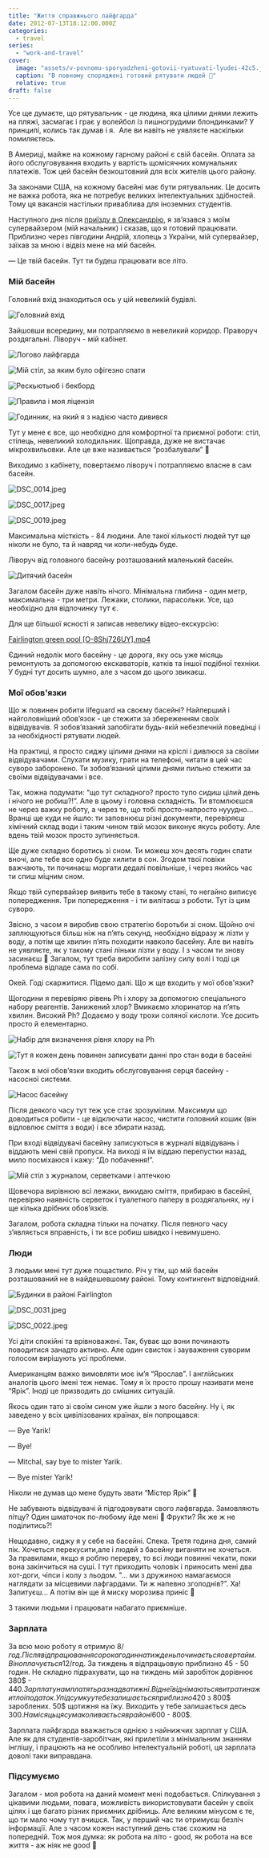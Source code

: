 ```yaml
---
title: "Життя справжнього лайфгарда"
date: 2012-07-13T18:12:00.000Z
categories:
  - travel
series:
  - "work-and-travel"
cover:
  image: "assets/v-povnomu-sporyadzheni-gotovii-ryatuvati-lyudei-42c5.jpg"
  caption: "В повному споряджені готовий рятувати людей 🙂"
  relative: true
draft: false
---
```


Усе ще думаєте, що рятувальник - це людина, яка цілими днями лежить на пляжі, засмагає і грає у волейбол із пишногрудими блондинками? У принципі, колись так думав і я.  Але ви навіть не уявляєте наскільки помиляєтесь.

В Америці, майже на кожному гарному районі є свій басейн. Оплата за його обслуговування входить у вартість щомісячних комунальних платежів. Тож цей басейн безкоштовний для всіх жителів цього району.

За законами США, на кожному басейні має бути рятувальник. Це досить не важка робота, яка не потребує великих інтелектуальних здібностей. Тому ця вакансія настільки приваблива для іноземних студентів.

Наступного дня після [приїзду в Олександрію](/posts/pereizd-do-aleksandrii), я зв’язався з моїм супервайзером (мій начальник) і сказав, що я готовий працювати. Приблизно через півгодини Андрій, хлопець з України, мій супервайзер, заїхав за мною і відвіз мене на мій басейн.

— Це твій басейн. Тут ти будеш працювати все літо.

### Мій басейн

Головний вхід знаходиться ось у цій невеликій будівлі.

![Головний вхід](assets/golovnii-vhid-f656.jpg "Головний вхід")

Зайшовши всередину, ми потрапляємо в невеликий коридор. Праворуч роздягальні. Ліворуч - мій кабінет.

![Логово лайфгарда](assets/logovo-laifgarda-34fc.jpg "Логово лайфгарда")

![Мій стіл, за яким було офігезно спати](assets/mii-stil-za-yakim-bulo-ofigezno-spati-cf1d.jpg "Мій стіл, за яким було офігезно спати")

![Рескьютьюб і бекборд](assets/reskyutyub-i-bekbord-0513.jpg "Рескьютьюб і бекборд")

![Правила і моя ліцензія](assets/pravila-i-moya-litsenziya-e5b7.jpg "Правила і моя ліцензія")

![Годинник, на який я з надією часто дивився](assets/godinnik-na-yakii-ya-z-nadiieyu-chasto-divivsya-8755.jpg "Годинник, на який я з надією часто дивився")

Тут у мене є все, що необхідно для комфортної та приємної роботи: стіл, стілець, невеликий холодильник. Щоправда, дуже не вистачає мікрохвильовки. Але це вже називається “розбалували” 🙂

Виходимо з кабінету, повертаємо ліворуч і потрапляємо власне в сам басейн.

![DSC_0014.jpeg](assets/dsc-0014-3efa.jpg)

![DSC_0017.jpeg](assets/dsc-0017-f747.jpg)

![DSC_0019.jpeg](assets/dsc-0019-b361.jpg)

Максимальна місткість - 84 людини. Але такої кількості людей тут ще ніколи не було, та й навряд чи коли-небудь буде.

Ліворуч від головного басейну розташований маленький басейн.

![Дитячий басейн](assets/dityachii-basein-eddf.jpg "Дитячий басейн")

Загалом басейн дуже навіть нічого. Мінімальна глибина - один метр, максимальна - три метри. Лежаки, столики, парасольки. Усе, що необхідно для відпочинку тут є.

Для ще більшої ясності я записав невелику відео-екскурсію:

[Fairlington green pool [O-8Shj726UY].mp4](https://res.craft.do/user/full/b5a256f3-51ff-c8e5-10fe-9343b6a0451d/doc/C39A756C-BFDC-4DE7-B77D-704E96399FCE/7FA24474-82B2-41C4-AA1B-1792FFFE41A7_2/RhnYWDN7ysuz0R58v3zLkvM5OXQkr6fYhn6VdjmAqQoz/Fairlington%20green%20pool%20O-8Shj726UY.mp4)

Єдиний недолік мого басейну - це дорога, яку ось уже місяць ремонтують за допомогою екскаваторів, катків та іншої подібної техніки. У будні тут досить шумно, але з часом до цього звикаєш.

### Мої обов'язки

Що ж повинен робити lifeguard на своєму басейні? Найперший і найголовніший обов’язок - це стежити за збереженням своїх відвідувачів. Я зобов’язаний запобігати будь-якій небезпечній поведінці і за необхідності рятувати людей.

На практиці, я просто сиджу цілими днями на кріслі і дивлюся за своїми відвідувачами. Слухати музику, грати на телефоні, читати в цей час суворо заборонено. Ти зобов’язаний цілими днями пильно стежити за своїми відвідувачами і все.

Так, можна подумати: “що тут складного? просто тупо сидиш цілий день і нічого не робиш?!”. Але в цьому і головна складність. Ти втомлюєшся не через важку роботу, а через те, що тобі просто-напросто нууудно... Вранці ще куди не йшло: ти заповнюєш різні документи, перевіряєш хімічний склад води і таким чином твій мозок виконує якусь роботу. Але вдень твій мозок просто зупиняється.

Ще дуже складно боротись зі сном. Ти можеш хоч десять годин спати вночі, але тебе все одно буде хилити в сон. Згодом твої повіки важчають, ти починаєш моргати дедалі повільніше, і через якийсь час ти спиш міцним сном.

Якщо твій супервайзер виявить тебе в такому стані, то негайно виписує попередження. Три попередження - і ти вилітаєш з роботи. Тут із цим суворо.

Звісно, з часом я виробив свою стратегію боротьби зі сном. Щойно очі заплющуються більш ніж на п’ять секунд, необхідно відразу ж лізти у воду, а потім ще хвилин п’ять походити навколо басейну. Але ви навіть не уявляєте, як у такому стані ліньки лізти у воду. І з часом ти знову засинаєш 🙂 Загалом, тут треба виробити залізну силу волі і тоді ця проблема відпаде сама по собі.

Окей. Годі скаржитися. Підемо далі. Що ж ще входить у мої обов'язки?

Щогодини я перевіряю рівень Ph і хлору за допомогою спеціального набору реагентів. Занижений хлор? Вмикаємо хлоринатор на п’ять хвилин. Високий Ph? Додаємо у воду трохи соляної кислоти. Усе досить просто й елементарно.

![Набір для визначення рівня хлору на Ph](assets/nabir-dlya-viznachennya-rivnya-hloru-na-ph-3b60.jpg "Набір для визначення рівня хлору на Ph")

![Тут я кожен день повинен записувати данні про стан води в басейні](assets/tut-ya-kozhen-den-povinen-zapisuvati-danni-pro-stan-vodi-v-baseini-4a6e.jpg "Тут я кожен день повинен записувати данні про стан води в басейні")

Також в мої обов’язки входить обслуговування серця басейну - насосної системи.

![Насос басейну](assets/nasos-baseinu-5bfb.jpg "Насос басейну")

Після деякого часу тут теж усе стає зрозумілим. Максимум що доводиться робити - це відключати насос, чистити головний кошик (він відловлює сміття з води) і все збирати назад.

При вході відвідувачі басейну записуються в журналі відвідувань і віддають мені свій пропуск. На виході я їм віддаю перепустки назад, мило посміхаюся і кажу: “До побачення!”.

![Мій стіл з журналом, серветками і аптечкою](assets/mii-stil-z-zhurnalom-servetkami-i-aptechkoyu-9ed7.jpg "Мій стіл з журналом, серветками і аптечкою")

Щовечора вирівнюю всі лежаки, викидаю сміття, прибираю в басейні, перевіряю наявність серветок і туалетного паперу в роздягальнях, ну і ще кілька дрібних обов’язків.

Загалом, робота складна тільки на початку. Після певного часу з’являється вправність, і ти все робиш швидко і невимушено.

### Люди

З людьми мені тут дуже пощастило. Річ у тім, що мій басейн розташований не в найдешевшому районі. Тому контингент відповідний.

![Будинки в районі Fairlington](assets/budinki-v-raioni-fairlington-fdf9.jpg "Будинки в районі Fairlington")

![DSC_0031.jpeg](assets/dsc-0031-6af7.jpg)

![DSC_0022.jpeg](assets/dsc-0022-d099.jpg)

Усі діти спокійні та врівноважені. Так, буває що вони починають поводитися занадто активно. Але один свисток і зауваження суворим голосом вирішують усі проблеми.

Американцям важко вимовляти моє ім’я “Ярослав”. І англійських аналогів цього імені теж немає. Тому я їх просто прошу називати мене “Ярік”. Іноді це призводить до смішних ситуацій.

Якось один тато зі своїм сином уже йшли з мого басейну. Ну і, як заведено у всіх цивілізованих країнах, він попрощався:

— Bye Yarik!

— Bye!

— Mitchal, say bye to mister Yarik.

— Bye mister Yarik!

Ніколи не думав що мене будуть звати “Містер Ярік” 🙂

Не забувають відвідувачі й підгодовувати свого лафвгарда. Замовляють пітцу? Один шматочок по-любому йде мені 🙂 Фрукти? Як же ж не поділитись?!

Нещодавно, сиджу я у себе на басейні. Спека. Третя година дня, самий пік. Хочеться перекусити,але і людей з басейну виганяти не хочеться. За правилами, якщо я роблю перерву, то всі люди повинні чекати, поки вона закінчиться на суші. І тут приходить чоловік і приносить мені два хот-доги, чіпси і колу з льодом. "... ми з дружиною намагаємося наглядати за місцевими лафгардами. Ти ж напевно зголоднів?”. Ха! Запитуєш... А потім він ще й миску морозива приніс 🙂

З такими людьми і працювати набагато приємніше.

### Зарплата

За всю мою роботу я отримую 8$/год. Після відпрацювання сорока годин на тиждень починається овертайм. Він оплачується 12$/год. За тиждень я відпрацьовую приблизно 45 - 50 годин. Не складно підрахувати, що на тиждень мій заробіток дорівнює 380$ - 440$. Зарплату нам платять раз на два тижні. Від неї віднімаються витрати на житло і податок. У підсумку у тебе залишається приблизно 420$ з 800$ зароблених. 50$ щотижня на їжу. Виходить у тебе залишається десь 300$. На місяць ця сума коливається в районі 600$ - 800$.

Зарплата лайфгарда вважається однією з найнижчих зарплат у США. Але як для студентів-заробітчан, які прилетіли з мінімальним знанням інглішу, і працюють на не особливо інтелектуальній роботі, ця зарплата доволі таки виправдана.

### Підсумуємо

Загалом - моя робота на даний момент мені подобається. Спілкування з цікавими людьми, повага, можливість використовувати басейн у своїх цілях і ще багато різних приємних дрібниць. Але великим мінусом є те, що ти мало чому тут вчишся. Так, у перший час ти отримуєш безліч інформації. Але з часом кожен наступний день стає схожим на попередній. Тож моя думка: як робота на літо - good, як робота на все життя - аж ніяк не good 🙂
